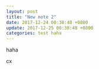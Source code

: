 ```yaml
---
layout: post
title: "New note 2"
date: 2017-12-24 00:38:48 +0800
update: 2017-12-25 00:38:48 +0800
categories: test haha
---
```


haha

cx